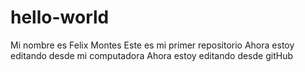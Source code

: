 # hello-world
Mi nombre es Felix Montes
Este es mi primer repositorio
Ahora estoy editando desde mi computadora
Ahora estoy editando desde gitHub
